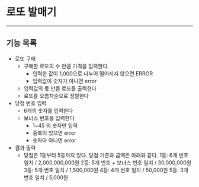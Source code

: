 # 로또 발매기

*** 

## 기능 목록

+ 로또 구매
    + 구매할 로또의 수 만큼 가격을 입력한다.
        + 입력한 값이 1,000으로 나누어 떨어지지 않으면 ERROR
        + 입력값이 숫자가 아니면 error
    + 입력값의 몫 만큼 로또를 출력한다
    + 로또를 오름차순으로 정렬한다
+ 당첨 번호 입력
    + 6개의 숫자를 입력한다
    + 보너스 번호를 입력한다
        + 1~45 의 숫자만 입력
        + 중복이 있으면 error
        + 숫자아 아니면 error
+ 결과 출력
    + 당첨은 1등부터 5등까지 있다. 당첨 기준과 금액은 아래와 같다.
        1등: 6개 번호 일치 / 2,000,000,000원
        2등: 5개 번호 + 보너스 번호 일치 / 30,000,000원
        3등: 5개 번호 일치 / 1,500,000원
        4등: 4개 번호 일치 / 50,000원
        5등: 3개 번호 일치 / 5,000원
